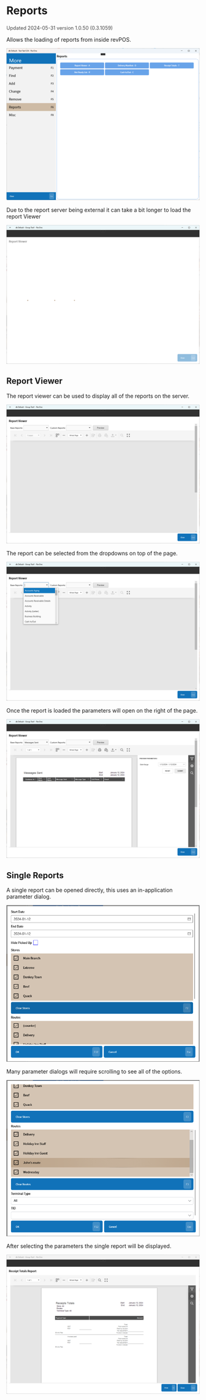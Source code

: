# Reports
<span style="font-size:.8rem;opacity:.8">Updated 2024-05-31 version 1.0.50 (0.3.1059)</span>

Allows the loading of reports from inside revPOS.

![Reports](../../../.attachments/Documentation/More-Reports.png "Reports")

Due to the report server being external it can take a bit longer to load the report Viewer

![Loading](../../../.attachments/Documentation/More-Reports-Loading.png "Loading")

## Report Viewer

The report viewer can be used to display all of the reports on the server.

![Report Viewer](../../../.attachments/Documentation/More-Reports-ReportViewer.png "Report Viewer")

The report can be selected from the dropdowns on top of the page.

![Select](../../../.attachments/Documentation/More-Reports-ReportViewer-Select.png "Select")

Once the report is loaded the parameters will open on the right of the page.

![Loaded](../../../.attachments/Documentation/More-Reports-ReportViewer-Loaded.png "Loaded")

## Single Reports

A single report can be opened directly, this uses an in-application parameter dialog.

![Parameters](../../../.attachments/Documentation/More-Reports-Parameters1.png "Parameters")

Many parameter dialogs will require scrolling to see all of the options.

![Parameters Scrolled](../../../.attachments/Documentation/More-Reports-Parameters2.png "Parameters Scrolled")

After selecting the parameters the single report will be displayed.

![Single](../../../.attachments/Documentation/More-Reports-Single.png "Single")